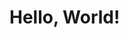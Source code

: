 <!DOCTYPE html> 
  <html> 
    <head>
      <title> WELCOME </title>
    </head>
    <body>
      <h1> Hello, World! </h1>
    </body>
  </html>
